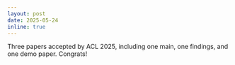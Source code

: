 ```yaml
---
layout: post
date: 2025-05-24
inline: true
---
```


Three papers accepted by ACL 2025, including one main, one findings, and one demo paper. Congrats!